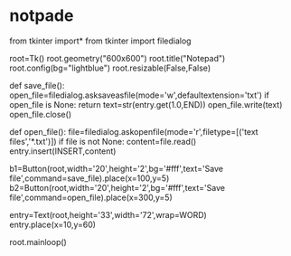 # notpade
from tkinter import*
from tkinter import filedialog

root=Tk()
root.geometry("600x600")
root.title("Notepad")
root.config(bg="lightblue")
root.resizable(False,False)

def save_file():
    open_file=filedialog.asksaveasfile(mode='w',defaultextension='txt')
    if open_file is None:
        return
    text=str(entry.get(1.0,END))
    open_file.write(text)
    open_file.close()

def open_file():
     file=filedialog.askopenfile(mode='r',filetype=[('text files','*.txt')])
     if file is not None:
         content=file.read()
         entry.insert(INSERT,content)
         

b1=Button(root,width='20',height='2',bg='#fff',text='Save file',command=save_file).place(x=100,y=5)
b2=Button(root,width='20',height='2',bg='#fff',text='Save file',command=open_file).place(x=300,y=5)

entry=Text(root,height='33',width='72',wrap=WORD)
entry.place(x=10,y=60)

root.mainloop()
